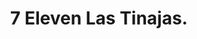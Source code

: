 ---
title: "7 Eleven Las Tinajas."
url: /cuajimalpa-de-morelos/7-eleven-las-tinajas/
shop: Supermarkt
---